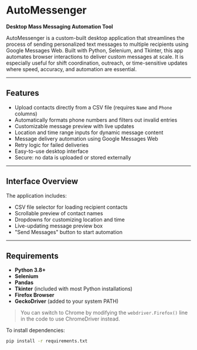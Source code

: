 # AutoMessenger

**Desktop Mass Messaging Automation Tool**

AutoMessenger is a custom-built desktop application that streamlines the process of sending personalized text messages to multiple recipients using Google Messages Web. Built with Python, Selenium, and Tkinter, this app automates browser interactions to deliver custom messages at scale. It is especially useful for shift coordination, outreach, or time-sensitive updates where speed, accuracy, and automation are essential.

---

## Features

- Upload contacts directly from a CSV file (requires `Name` and `Phone` columns)
- Automatically formats phone numbers and filters out invalid entries
- Customizable message preview with live updates
- Location and time range inputs for dynamic message content
- Message delivery automation using Google Messages Web
- Retry logic for failed deliveries
- Easy-to-use desktop interface
- Secure: no data is uploaded or stored externally

---

## Interface Overview

The application includes:

- CSV file selector for loading recipient contacts
- Scrollable preview of contact names
- Dropdowns for customizing location and time
- Live-updating message preview box
- "Send Messages" button to start automation

---

## Requirements

- **Python 3.8+**
- **Selenium**
- **Pandas**
- **Tkinter** (included with most Python installations)
- **Firefox Browser**
- **GeckoDriver** (added to your system PATH)

> You can switch to Chrome by modifying the `webdriver.Firefox()` line in the code to use ChromeDriver instead.

To install dependencies:

```bash
pip install -r requirements.txt
